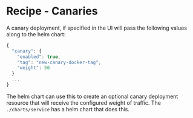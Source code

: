 # Recipe - Canaries

A canary deployment, if specified in the UI will pass the following values along
to the helm chart:

```javascript
{
  "canary": {
    "enabled": true,
    "tag": "new-canary-docker-tag",
    "weight": 50
  }
  ...
}
```

The helm chart can use this to create an optional canary deployment resource
that will receive the configured weight of traffic. The `./charts/service` has
a helm chart that does this.
